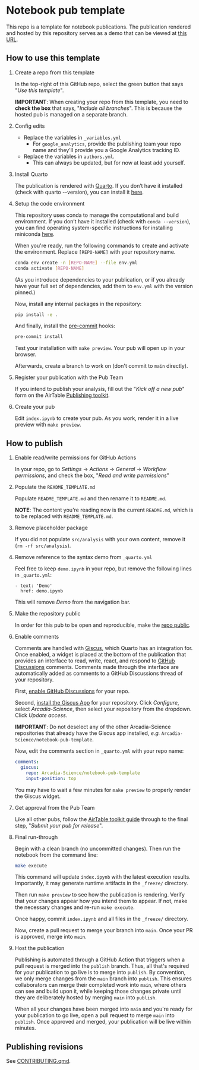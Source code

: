 # Notebook pub template

This repo is a template for notebook publications. The publication rendered and hosted by this repository serves as a demo that can be viewed at [this URL](https://arcadia-science.github.io/notebook-pub-template/).

## How to use this template

1. Create a repo from this template

    In the top-right of this GitHub repo, select the green button that says "*Use this template*".

    **IMPORTANT**: When creating your repo from this template, you need to **check the box** that says, "*Include all branches*". This is because the hosted pub is managed on a separate branch.

1. Config edits

    * Replace the variables in `_variables.yml`
        - For `google_analytics`, provide the publishing team your repo name and they'll provide you a Google Analytics tracking ID.
    * Replace the variables in `authors.yml`.
        - This can always be updated, but for now at least add yourself.

1. Install Quarto

    The publication is rendered with [Quarto](https://quarto.org/). If you don’t have it installed (check with quarto --version), you can install it [here](https://quarto.org/docs/get-started/).

1. Setup the code environment

    This repository uses conda to manage the computational and build environment. If you don’t have it installed (check with `conda --version`), you can find operating system-specific instructions for installing miniconda [here](https://docs.anaconda.com/miniconda/).

    When you're ready, run the following commands to create and activate the environment. Replace `[REPO-NAME]` with your repository name.

    ```bash
    conda env create -n [REPO-NAME] --file env.yml
    conda activate [REPO-NAME]
    ```

    (As you introduce dependencies to your publication, or if you already have your full set of dependencies, add them to `env.yml` with the version pinned.)

    Now, install any internal packages in the repository:

    ```bash
    pip install -e .
    ```

    And finally, install the [pre-commit](https://pre-commit.com/) hooks:

    ```bash
    pre-commit install
    ```

    Test your installation with `make preview`. Your pub will open up in your browser.

    Afterwards, create a branch to work on (don't commit to `main` directly).

1. Register your publication with the Pub Team

    If you intend to publish your analysis, fill out the "*Kick off a new pub*" form on the AirTable [Publishing toolkit](https://www.notion.so/arcadiascience/Publishing-2-0-f0c51bf29d1d4356a86e6cf8a72ae88b?pvs=4#e1de83e8dd2a4081904064347779ed25).

1. Create your pub

    Edit `index.ipynb` to create your pub. As you work, render it in a live preview with `make preview`.


## How to publish

1. Enable read/write permissions for GitHub Actions

    In your repo, go to *Settings* -> *Actions* -> *General* -> *Workflow permissions*, and check the box, "*Read and write permissions*"

1. Populate the `README_TEMPLATE.md`

    Populate `README_TEMPLATE.md` and then rename it to `README.md`.

    **NOTE**: The content you're reading now is the current `README.md`, which is to be replaced with `README_TEMPLATE.md`.

1. Remove placeholder package

    If you did not populate `src/analysis` with your own content, remove it (`rm -rf src/analysis`).

1. Remove reference to the syntax demo from `_quarto.yml`

    Feel free to keep `demo.ipynb` in your repo, but remove the following lines in `_quarto.yml`:

    ```
    - text: 'Demo'
      href: demo.ipynb
    ```

    This will remove *Demo* from the navigation bar.

1. Make the repository public

    In order for this pub to be open and reproducible, make the [repo public](https://docs.github.com/en/repositories/managing-your-repositorys-settings-and-features/managing-repository-settings/setting-repository-visibility).

1. Enable comments

    Comments are handled with [Giscus](https://giscus.app/), which Quarto has an integration for. Once enabled, a widget is placed at the bottom of the publication that provides an interface to read, write, react, and respond to [GitHub Discussions](https://docs.github.com/en/discussions) comments. Comments made through the interface are automatically added as comments to a GitHub Discussions thread of your repository.

    First, [enable GitHub Discussions](https://docs.github.com/en/repositories/managing-your-repositorys-settings-and-features/enabling-features-for-your-repository/enabling-or-disabling-github-discussions-for-a-repository) for your repo.

    Second, [install the Giscus App](https://github.com/apps/giscus) for your repository. Click *Configure*, select *Arcadia-Science*, then select your repository from the dropdown. Click *Update access*.

    **IMPORTANT**: Do not deselect any of the other Arcadia-Science repositories that already have the Giscus app installed, *e.g.* `Arcadia-Science/notebook-pub-template`.

    Now, edit the comments section in `_quarto.yml` with your repo name:

    ```yaml
    comments:
      giscus:
        repo: Arcadia-Science/notebook-pub-template
        input-position: top
    ```

    You may have to wait a few minutes for `make preview` to properly render the Giscus widget.

1. Get approval from the Pub Team

    Like all other pubs, follow the [AirTable toolkit guide](https://airtable.com/appN7KQ55bT6HHfog/pagm69ti1kZK1GhBx) through to the final step, "*Submit your pub for release*".

1. Final run-through

    Begin with a clean branch (no uncommitted changes). Then run the notebook from the command line:

    ```bash
    make execute
    ```

    This command will update `index.ipynb` with the latest execution results. Importantly, it may generate runtime artifacts in the `_freeze/` directory.

    Then run `make preview` to see how the publication is rendering. Verify that your changes appear how you intend them to appear. If not, make the necessary changes and re-run `make execute`.

    Once happy, commit `index.ipynb` and all files in the `_freeze/` directory.

    Now, create a pull request to merge your branch into `main`. Once your PR is approved, merge into `main`.

1. Host the publication

    Publishing is automated through a GitHub Action that triggers when a pull request is merged into the `publish` branch. Thus, all that's required for your publication to go live is to merge into `publish`. By convention, we only merge changes from the `main` branch into `publish`. This ensures collaborators can merge their completed work into `main`, where others can see and build upon it, while keeping those changes private until they are deliberately hosted by merging `main` into `publish`.

    When all your changes have been merged into `main` and you're ready for your publication to go live, open a pull request to merge `main` into `publish`. Once approved and merged, your publication will be live within minutes.

## Publishing revisions

See [CONTRIBUTING.qmd](CONTRIBUTING.qmd).
